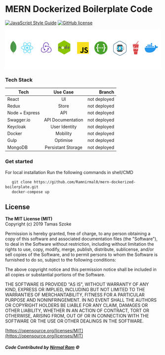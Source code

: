 # MERN Dockerized Boilerplate Code
[![JavaScript Style Guide](https://img.shields.io/badge/code_style-standard-brightgreen.svg)](https://standardjs.com)
[![GitHub license](https://img.shields.io/github/license/tamasszoke/mern-boilerplate.svg)](https://github.com/tamasszoke/mern-boilerplate/blob/master/LICENSE)


![alt text][banner]

[banner]: https://github.com/Ramnirmal0/Ramnirmal0/blob/master/artifacts/images/11.png "Tech Stack banner"
### Tech Stack

| Tech          | Use Case           | Branch  |
| ------------- |:-------------:| -----:|
| React      | UI | not deployed |
| Redux      | Store      |  not deployed  |
| Node + Express | API      |   not deployed  |
| Swagger.io | API Documentation      |   not deployed  |
| Keycloak | User Identity     |   not deployed  |
| Docker | Mobility     |   not deployed  |
| Gulp | Optimise     |   not deployed  |
| MongoDB | Persistant Storage     |   not deployed  |

### Get started

For local installation Run the following commands in shell/CMD

```
   git clone https://github.com/Ramnirmal0/mern-dockerized-boilerplate.git
   docker-compose up
```

## License

**The MIT License (MIT)**<br/>
Copyright (c) 2019 Tamas Szoke

Permission is hereby granted, free of charge, to any person obtaining a copy of this software and associated documentation files (the "Software"), to deal in the Software without restriction, including without limitation the rights to use, copy, modify, merge, publish, distribute, sublicense, and/or sell copies of the Software, and to permit persons to whom the Software is furnished to do so, subject to the following conditions:

The above copyright notice and this permission notice shall be included in all copies or substantial portions of the Software.

THE SOFTWARE IS PROVIDED "AS IS", WITHOUT WARRANTY OF ANY KIND, EXPRESS OR IMPLIED, INCLUDING BUT NOT LIMITED TO THE WARRANTIES OF MERCHANTABILITY, FITNESS FOR A PARTICULAR PURPOSE AND NONINFRINGEMENT. IN NO EVENT SHALL THE AUTHORS OR COPYRIGHT HOLDERS BE LIABLE FOR ANY CLAIM, DAMAGES OR OTHER LIABILITY, WHETHER IN AN ACTION OF CONTRACT, TORT OR OTHERWISE, ARISING FROM, OUT OF OR IN CONNECTION WITH THE SOFTWARE OR THE USE OR OTHER DEALINGS IN THE SOFTWARE.

[https://opensource.org/licenses/MIT](https://opensource.org/licenses/MIT)


##### Code Contributed by [Nirmal Ram](https://ramnirmal0.github.io/) &copy;
